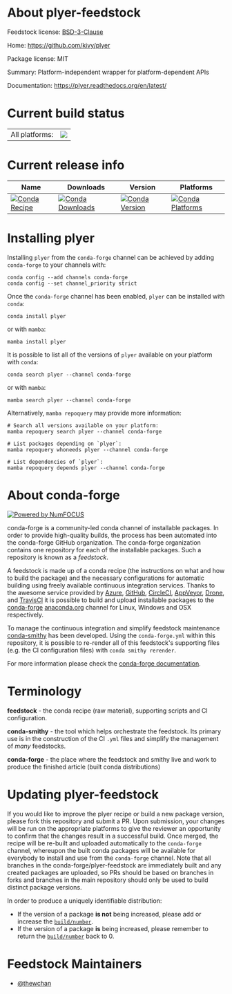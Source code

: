 About plyer-feedstock
=====================

Feedstock license: [BSD-3-Clause](https://github.com/conda-forge/plyer-feedstock/blob/main/LICENSE.txt)

Home: https://github.com/kivy/plyer

Package license: MIT

Summary: Platform-independent wrapper for platform-dependent APIs

Documentation: https://plyer.readthedocs.org/en/latest/

Current build status
====================


<table><tr><td>All platforms:</td>
    <td>
      <a href="https://dev.azure.com/conda-forge/feedstock-builds/_build/latest?definitionId=14252&branchName=main">
        <img src="https://dev.azure.com/conda-forge/feedstock-builds/_apis/build/status/plyer-feedstock?branchName=main">
      </a>
    </td>
  </tr>
</table>

Current release info
====================

| Name | Downloads | Version | Platforms |
| --- | --- | --- | --- |
| [![Conda Recipe](https://img.shields.io/badge/recipe-plyer-green.svg)](https://anaconda.org/conda-forge/plyer) | [![Conda Downloads](https://img.shields.io/conda/dn/conda-forge/plyer.svg)](https://anaconda.org/conda-forge/plyer) | [![Conda Version](https://img.shields.io/conda/vn/conda-forge/plyer.svg)](https://anaconda.org/conda-forge/plyer) | [![Conda Platforms](https://img.shields.io/conda/pn/conda-forge/plyer.svg)](https://anaconda.org/conda-forge/plyer) |

Installing plyer
================

Installing `plyer` from the `conda-forge` channel can be achieved by adding `conda-forge` to your channels with:

```
conda config --add channels conda-forge
conda config --set channel_priority strict
```

Once the `conda-forge` channel has been enabled, `plyer` can be installed with `conda`:

```
conda install plyer
```

or with `mamba`:

```
mamba install plyer
```

It is possible to list all of the versions of `plyer` available on your platform with `conda`:

```
conda search plyer --channel conda-forge
```

or with `mamba`:

```
mamba search plyer --channel conda-forge
```

Alternatively, `mamba repoquery` may provide more information:

```
# Search all versions available on your platform:
mamba repoquery search plyer --channel conda-forge

# List packages depending on `plyer`:
mamba repoquery whoneeds plyer --channel conda-forge

# List dependencies of `plyer`:
mamba repoquery depends plyer --channel conda-forge
```


About conda-forge
=================

[![Powered by
NumFOCUS](https://img.shields.io/badge/powered%20by-NumFOCUS-orange.svg?style=flat&colorA=E1523D&colorB=007D8A)](https://numfocus.org)

conda-forge is a community-led conda channel of installable packages.
In order to provide high-quality builds, the process has been automated into the
conda-forge GitHub organization. The conda-forge organization contains one repository
for each of the installable packages. Such a repository is known as a *feedstock*.

A feedstock is made up of a conda recipe (the instructions on what and how to build
the package) and the necessary configurations for automatic building using freely
available continuous integration services. Thanks to the awesome service provided by
[Azure](https://azure.microsoft.com/en-us/services/devops/), [GitHub](https://github.com/),
[CircleCI](https://circleci.com/), [AppVeyor](https://www.appveyor.com/),
[Drone](https://cloud.drone.io/welcome), and [TravisCI](https://travis-ci.com/)
it is possible to build and upload installable packages to the
[conda-forge](https://anaconda.org/conda-forge) [anaconda.org](https://anaconda.org/)
channel for Linux, Windows and OSX respectively.

To manage the continuous integration and simplify feedstock maintenance
[conda-smithy](https://github.com/conda-forge/conda-smithy) has been developed.
Using the ``conda-forge.yml`` within this repository, it is possible to re-render all of
this feedstock's supporting files (e.g. the CI configuration files) with ``conda smithy rerender``.

For more information please check the [conda-forge documentation](https://conda-forge.org/docs/).

Terminology
===========

**feedstock** - the conda recipe (raw material), supporting scripts and CI configuration.

**conda-smithy** - the tool which helps orchestrate the feedstock.
                   Its primary use is in the construction of the CI ``.yml`` files
                   and simplify the management of *many* feedstocks.

**conda-forge** - the place where the feedstock and smithy live and work to
                  produce the finished article (built conda distributions)


Updating plyer-feedstock
========================

If you would like to improve the plyer recipe or build a new
package version, please fork this repository and submit a PR. Upon submission,
your changes will be run on the appropriate platforms to give the reviewer an
opportunity to confirm that the changes result in a successful build. Once
merged, the recipe will be re-built and uploaded automatically to the
`conda-forge` channel, whereupon the built conda packages will be available for
everybody to install and use from the `conda-forge` channel.
Note that all branches in the conda-forge/plyer-feedstock are
immediately built and any created packages are uploaded, so PRs should be based
on branches in forks and branches in the main repository should only be used to
build distinct package versions.

In order to produce a uniquely identifiable distribution:
 * If the version of a package **is not** being increased, please add or increase
   the [``build/number``](https://docs.conda.io/projects/conda-build/en/latest/resources/define-metadata.html#build-number-and-string).
 * If the version of a package **is** being increased, please remember to return
   the [``build/number``](https://docs.conda.io/projects/conda-build/en/latest/resources/define-metadata.html#build-number-and-string)
   back to 0.

Feedstock Maintainers
=====================

* [@thewchan](https://github.com/thewchan/)

